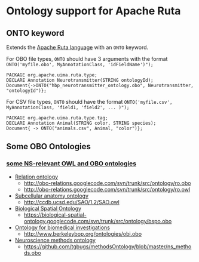 # Ontology support for Apache Ruta

## ONTO keyword

Extends the [Apache Ruta language](https://uima.apache.org/d/ruta-current/tools.ruta.book.html) with an `ONTO` keyword.
 
    

For OBO file types, `ONTO` should have 3 arguments with the format `ONTO('myfile.obo', MyAnnotationClass, 'idFieldName')");`

    PACKAGE org.apache.uima.ruta.type;
    DECLARE Annotation Neurotransmitter(STRING ontologyId);
    Document{->ONTO("hbp_neurotransmitter_ontology.obo", Neurotransmitter, "ontologyId")};


For CSV file types, `ONTO` should have the format `ONTO('myfile.csv', MyAnnotationClass, 'field1, 'field2', ... )");`

    PACKAGE org.apache.uima.ruta.type.tag;
    DECLARE Annotation Animal(STRING color, STRING species);
    Document{ -> ONTO("animals.csv", Animal, "color")};



## Some OBO Ontologies


### [some NS-relevant OWL and OBO ontologies](https://bbpteam.epfl.ch/project/spaces/display/NLP/OBO)

* [Relation ontology](http://www.obofoundry.org/cgi-bin/detail.cgi?id=ro)
    * http://obo-relations.googlecode.com/svn/trunk/src/ontology/ro.obo
    * http://obo-relations.googlecode.com/svn/trunk/src/ontology/ro.owl
* [Subcellular anatomy ontology](http://www.obofoundry.org/cgi-bin/detail.cgi?id=sao)
    * http://ccdb.ucsd.edu/SAO/1.2/SAO.owl
* [Biological Spatial Ontology](http://www.obofoundry.org/cgi-bin/detail.cgi?id=spatial)
    * https://biological-spatial-ontology.googlecode.com/svn/trunk/src/ontology/bspo.obo
* [Ontology for biomedical investigations](http://www.obofoundry.org/cgi-bin/detail.cgi?id=obi)
    * http://www.berkeleybop.org/ontologies/obi.obo
* [Neuroscience methods ontology](https://github.com/tgbugs/methodsOntology)
    * https://github.com/tgbugs/methodsOntology/blob/master/ns_methods.obo 
